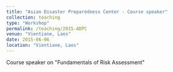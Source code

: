 ```yaml
---
title: "Asian Disaster Preparedness Center - Course speaker"
collection: teaching
type: "Workshop"
permalink: /teaching/2015-ADPC
venue: "Vientiane, Laos"
date: 2015-06-06
location: "Vientiane, Laos"
---
```


Course speaker on "Fundamentals of Risk Assessment"
